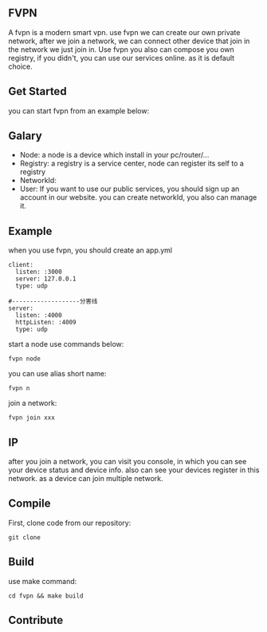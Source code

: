 ## FVPN

A fvpn is a modern smart vpn. use fvpn we can create our own private network, after we join a network, we can connect other device that join in the network we just join in.
Use fvpn you also can compose you own registry, if you didn't, you can use our services online. as it is default choice.
## Get Started
you can start fvpn from an example below:

## Galary
- Node: a node is a device which install in your pc/router/...
- Registry: a registry is a service center, node can register its self to a registry
- NetworkId: 
- User: If you want to use our public services, you should sign up an account in our website. you can create networkId, you also can manage it. 

## Example
when you use fvpn, you should create an app.yml
```azure
client:
  listen: :3000
  server: 127.0.0.1
  type: udp

#-------------------分害线
server:
  listen: :4000
  httpListen: :4009
  type: udp
```
start a node use commands below:
```azure
fvpn node
```
you can use alias short name:
```azure
fvpn n
```

join a network:
```azure
fvpn join xxx
```

## IP 
after you join a network, you can visit you console, in which you can see your device status and device info. also can see your devices register in this network. as a device can 
join multiple network.

## Compile

First, clone code from our repository:

```shell
git clone
```
## Build
use make command:

```shell
cd fvpn && make build
```

## Contribute


